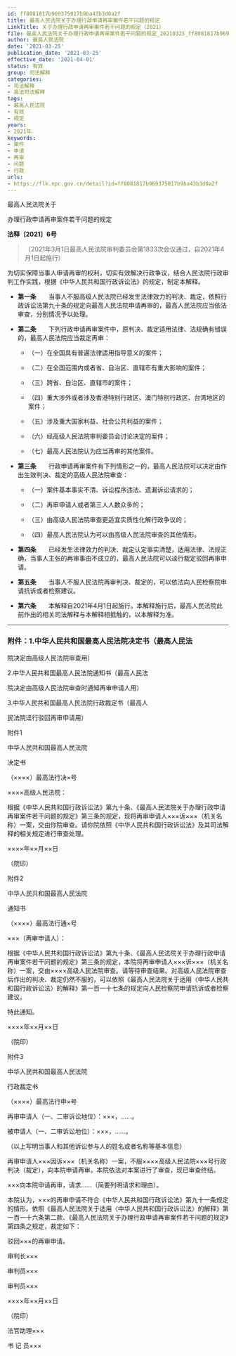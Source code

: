 ```yaml
---
id: ff8081817b969375017b9ba43b3d0a2f
title: 最高人民法院关于办理行政申请再审案件若干问题的规定
LinkTitle: 关于办理行政申请再审案件若干问题的规定（2021）
file: 最高人民法院关于办理行政申请再审案件若干问题的规定_20210325_ff8081817b969375017b9ba43b3d0a2f.docx
author: 最高人民法院
date: '2021-03-25'
publication_date: '2021-03-25'
effective_date: '2021-04-01'
status: 有效
group: 司法解释
categories:
- 司法解释
- 高法司法解释
tags:
- 最高人民法院
- 有效
- 规定
years:
- 2021年
keywords:
- 案件
- 申请
- 再审
- 问题
- 行政
urls:
- https://flk.npc.gov.cn/detail?id=ff8081817b969375017b9ba43b3d0a2f
---
```


最高人民法院关于

办理行政申请再审案件若干问题的规定

**法释〔2021〕6号**

> （2021年3月1日最高人民法院审判委员会第1833次会议通过，自2021年4月1日起施行）

为切实保障当事人申请再审的权利，切实有效解决行政争议，结合人民法院行政审判工作实践，根据《中华人民共和国行政诉讼法》的规定，制定本解释。

- **第一条**　　当事人不服高级人民法院已经发生法律效力的判决、裁定，依照行政诉讼法第九十条的规定向最高人民法院申请再审的，最高人民法院应当依法审查，分别情况予以处理。

- **第二条**　　下列行政申请再审案件中，原判决、裁定适用法律、法规确有错误的，最高人民法院应当裁定再审：

  - （一）在全国具有普遍法律适用指导意义的案件；

  - （二）在全国范围内或者省、自治区、直辖市有重大影响的案件；

  - （三）跨省、自治区、直辖市的案件；

  - （四）重大涉外或者涉及香港特别行政区、澳门特别行政区、台湾地区的案件；

  - （五）涉及重大国家利益、社会公共利益的案件；

  - （六）经高级人民法院审判委员会讨论决定的案件；

  - （七）最高人民法院认为应当再审的其他案件。

- **第三条**　　行政申请再审案件有下列情形之一的，最高人民法院可以决定由作出生效判决、裁定的高级人民法院审查：

  - （一）案件基本事实不清、诉讼程序违法、遗漏诉讼请求的；

  - （二）再审申请人或者第三人人数众多的；

  - （三）由高级人民法院审查更适宜实质性化解行政争议的；

  - （四）最高人民法院认为可以由高级人民法院审查的其他情形。

- **第四条**　　已经发生法律效力的判决、裁定认定事实清楚，适用法律、法规正确，当事人主张的再审事由不成立的，最高人民法院可以迳行裁定驳回再审申请。

- **第五条**　　当事人不服人民法院再审判决、裁定的，可以依法向人民检察院申请抗诉或者检察建议。

- **第六条**　　本解释自2021年4月1日起施行。本解释施行后，最高人民法院此前作出的相关司法解释与本解释相抵触的，以本解释为准。

---

### 附件：1.中华人民共和国最高人民法院决定书（最高人民法

  院决定由高级人民法院审查用）

  2.中华人民共和国最高人民法院通知书（最高人民法

  院决定由高级人民法院审查时通知再审申请人用）

  3.中华人民共和国最高人民法院行政裁定书（最高人

  民法院迳行驳回再审申请用）

  附件1

  中华人民共和国最高人民法院

  决定书

  （××××）最高法行决×号

  ××××高级人民法院：

  根据《中华人民共和国行政诉讼法》第九十条、《最高人民法院关于办理行政申请再审案件若干问题的规定》第三条的规定，现将再审申请人×××诉×××（机关名称）一案，交由你院审查。请你院依照《中华人民共和国行政诉讼法》及其司法解释的相关规定进行审查处理。

  ××××年××月××日

  （院印）

  附件2

  中华人民共和国最高人民法院

  通知书

  （××××）最高法行通×号

  ×××（再审申请人）：

  根据《中华人民共和国行政诉讼法》第九十条、《最高人民法院关于办理行政申请再审案件若干问题的规定》第三条的规定，本院将再审申请人×××诉×××（机关名称）一案，交由××××高级人民法院审查。请等待审查结果。对高级人民法院审查后作出的判决、裁定仍然不服的，可以依照《最高人民法院关于适用〈中华人民共和国行政诉讼法〉的解释》第一百一十七条的规定向人民检察院申请抗诉或者检察建议。

  特此通知。

  ××××年××月××日

  （院印）

  附件3

  中华人民共和国最高人民法院

  行政裁定书

  （××××）最高法行申×号

  再审申请人（一、二审诉讼地位）：×××，……。

  被申请人（一、二审诉讼地位）：×××，……。

  （以上写明当事人和其他诉讼参与人的姓名或者名称等基本信息）

  再审申请人×××因诉×××（机关名称）一案，不服××××高级人民法院×××号行政判决（裁定），向本院申请再审。本院依法对本案进行了审查，现已审查终结。

  ×××向本院申请再审，请求……（简要列明请求和理由）。

  本院认为，×××的再审申请不符合《中华人民共和国行政诉讼法》第九十一条规定的情形。依照《最高人民法院关于适用〈中华人民共和国行政诉讼法〉的解释》第一百一十六条第二款、《最高人民法院关于办理行政申请再审案件若干问题的规定》第四条之规定，裁定如下：

  驳回×××的再审申请。

  审判长×××

  审判员×××

  审判员×××

  ××××年××月××日

  （院印）

  法官助理×××

  书 记 员×××
